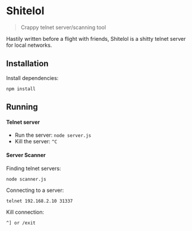 # Shitelol
> Crappy telnet server/scanning tool

Hastily written before a flight with friends, Shitelol is a shitty telnet server for local networks.

## Installation

Install dependencies:
```
npm install
```

## Running

#### Telnet server

- Run the server: `node server.js`
- Kill the server: `^C`

#### Server Scanner

Finding telnet servers:
```
node scanner.js
```

Connecting to a server: 
```
telnet 192.168.2.10 31337
```

Kill connection:
```
^] or /exit
```
